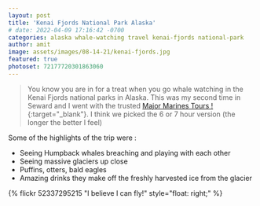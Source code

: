 ```yaml
---
layout: post
title: 'Kenai Fjords National Park Alaska'
# date: 2022-04-09 17:16:42 -0700
categories: alaska whale-watching travel kenai-fjords national-park
author: amit
image: assets/images/08-14-21/kenai-fjords.jpg
featured: true
photoset: 72177720301863060
---
```


>You know you are in for a treat when you go whale watching in the Kenai Fjords national parks in Alaska. This was my second time in Seward and I went with the trusted [Major Marines Tours !](https://majormarine.com/){:target="_blank"}. I think we picked the 6 or 7 hour version (the longer the better I feel)

Some of the highlights of the trip were : 
- Seeing Humpback whales breaching and playing with each other
- Seeing massive glaciers up close
- Puffins, otters, bald eagles
- Amazing drinks they make off the freshly harvested ice from the glacier

{% flickr 52337295215 "I believe I can fly!" style="float: right;" %}
